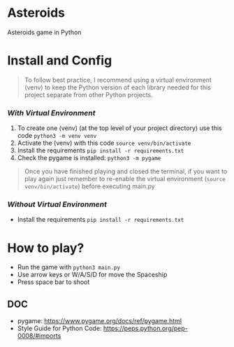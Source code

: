 # Asteroids
Asteroids game in Python

# Install and Config
> To follow best practice, I recommend using a virtual environment (venv) to keep the Python version of each library needed for this project separate from other Python projects.

### *With Virtual Environment*
1. To create one (venv) (at the top level of your project directory) use this code `python3 -m venv venv`
2. Activate the (venv) with this code `source venv/bin/activate`
3. Install the requirements `pip install -r requirements.txt`
4. Check the pygame is installed: `python3 -m pygame`

> Once you have finished playing and closed the terminal, if you want to play again just remember to re-enable the virtual environment (`source venv/bin/activate`) before executing main.py 

### *Without Virtual Environment*
- Install the requirements `pip install -r requirements.txt`

# How to play?
- Run the game with `python3 main.py`
- Use arrow keys or W/A/S/D for move the Spaceship
- Press space bar to shoot


## DOC
- pygame: https://www.pygame.org/docs/ref/pygame.html
- Style Guide for Python Code: https://peps.python.org/pep-0008/#imports